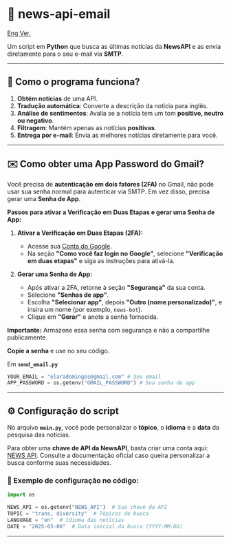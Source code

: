 # 📰 news-api-email  

[Eng Ver.](README_en.md)

Um script em **Python** que busca as últimas notícias da **NewsAPI** e as envia diretamente para o seu e-mail via **SMTP**.  

---

## 📌 Como o programa funciona?  

1. **Obtém notícias** de uma API.  
2. **Tradução automática**: Converte a descrição da notícia para inglês.  
3. **Análise de sentimentos**: Avalia se a notícia tem um tom **positivo, neutro ou negativo**.  
4. **Filtragem**: Mantém apenas as notícias **positivas**.  
5. **Entrega por e-mail**: Envia as melhores notícias diretamente para você.  

---

## ✉️ Como obter uma App Password do Gmail?  

Você precisa de **autenticação em dois fatores (2FA)** no Gmail, não pode usar sua senha normal para autenticar via SMTP. Em vez disso, precisa gerar uma **Senha de App**.  

**Passos para ativar a Verificação em Duas Etapas e gerar uma Senha de App:**

1. **Ativar a Verificação em Duas Etapas (2FA):**
   - Acesse sua [Conta do Google](https://myaccount.google.com/security).
   - Na seção **"Como você faz login no Google"**, selecione **"Verificação em duas etapas"** e siga as instruções para ativá-la.

2. **Gerar uma Senha de App:**
   - Após ativar a 2FA, retorne à seção **"Segurança"** da sua conta.
   - Selecione **"Senhas de app"**.
   - Escolha **"Selecionar app"**, depois **"Outro (nome personalizado)"**, e insira um nome (por exemplo, `news-bot`).
   - Clique em **"Gerar"** e anote a senha fornecida.

**Importante:** Armazene essa senha com segurança e não a compartilhe publicamente.

**Copie a senha** e use no seu código.  

Em **`send_email.py`**

```python
YOUR_EMAIL = "elaradomingos@gmail.com" # Seu email
APP_PASSWORD = os.getenv("GMAIL_PASSWORD") # Sua senha de app
```

---

## ⚙️ Configuração do script  

No arquivo **`main.py`**, você pode personalizar o **tópico**, o **idioma** e a **data** da pesquisa das notícias.  

Para obter uma **chave de API da NewsAPI**, basta criar uma conta aqui: [NEWS API](https://newsapi.org/). Consulte a documentação oficial caso queira personalizar a busca conforme suas necessidades.  

### 🔧 Exemplo de configuração no código:  

```python
import os

NEWS_API = os.getenv("NEWS_API")  # Sua chave da API
TOPIC = "trans, diversity"  # Tópicos de busca
LANGUAGE = "en"  # Idioma das notícias
DATE = "2025-03-06"  # Data inicial da busca (YYYY-MM-DD)
```

---